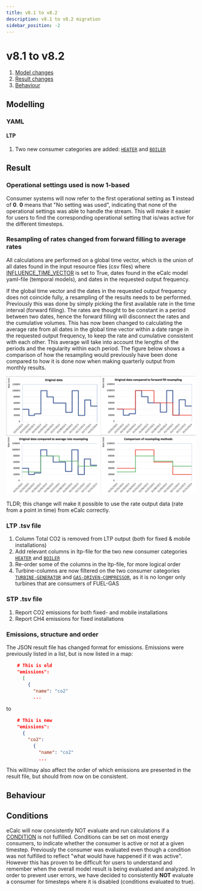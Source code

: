 ```yaml
---
title: v8.1 to v8.2
description: v8.1 to v8.2 migration
sidebar_position: -2
---
```


# v8.1 to v8.2

1. [Model changes](#modelling)
2. [Result changes](#result)
3. [Behaviour](#behaviour)

## Modelling

### YAML

#### LTP

1. Two new consumer categories are added: [`HEATER`](../references/keywords/CATEGORY) and [`BOILER`](../references/keywords/CATEGORY)

## Result

### Operational settings used is now 1-based

Consumer systems will now refer to the first operational setting as **1** instead of **0**. **0** means that "No setting was used", indicating that none of the operational settings was able to handle the stream. This will make it easier for users to find the corresponding operational setting that is/was active for the different timesteps.

### Resampling of rates changed from forward filling to average rates

All calculations are performed on a global time vector, which is the union of all dates found in the 
input resource files (csv files) where [INFLUENCE_TIME_VECTOR](../references/keywords/INFLUENCE_TIME_VECTOR) is set to 
True, dates found in the eCalc model yaml-file (temporal models), and dates in the requested output frequency.

If the global time vector and the dates in the requested output frequency does not coincide fully, a resampling of the 
results needs to be performed. Previously this was done by simply picking the first 
available rate in the time interval (forward filling). The rates are thought to be constant in a period between two 
dates, hence the forward filling will disconnect the rates and the cumulative volumes. This has now been changed to 
calculating the average rate from all dates in the global time vector within a date range in the requested output 
frequency, to keep the rate and cumulative consistent with each other. This average will take into 
account the lengths of the periods and the regularity within each period. The figure below shows a comparison of how the
resampling would previously have been done compared to how it is done now when making quarterly output from monthly results.

![](/img/docs/changed_rate_resampling.png)

TLDR; this change will make it possible to use the rate output data (rate from a point in time) from eCalc correctly.

### LTP .tsv file
1. Column Total CO2 is removed from LTP output (both for fixed & mobile installations)
2. Add relevant columns in ltp-file for the two new consumer categories [`HEATER`](../references/keywords/CATEGORY) and [`BOILER`](../references/keywords/CATEGORY)
3. Re-order some of the columns in the ltp-file, for more logical order
4. Turbine-columns are now filtered on the two consumer categories [`TURBINE-GENERATOR`](../references/keywords/CATEGORY) and [`GAS-DRIVEN-COMPRESSOR`](../references/keywords/CATEGORY), as it is no longer only turbines that are consumers of FUEL-GAS

### STP .tsv file
1. Report CO2 emissions for both fixed- and mobile installations
2. Report CH4 emissions for fixed installations


### Emissions, structure and order

The JSON result file has changed format for emissions. Emissions were previously listed in a list, but is now listed in a map:

```json
    # This is old
    "emissions":
      [
        {
          "name": "co2"
          ...
```

to

```json
    # This is new
    "emissions":
      {
        "co2":
          {
            "name": "co2"
            ...
```

This will/may also affect the order of which emissions are presented in the result file, but should from now on be consistent.

## Behaviour

## Conditions

eCalc will now consistently NOT evaluate and run calculations if a [CONDITION](../references/keywords/CONDITION) is not fulfilled. Conditions can be set on most energy consumers, to indicate whether the consumer is active or not at a given timestep. Previously the consumer was evaluated even though a condition was not fulfilled to reflect "what would have happened if it was active". However this has proven to be difficult for users to understand and remember when the overall model result is being evaluated and analyzed. In order to prevent user errors, we have decided to consistently **NOT** evaluate a consumer for timesteps where it is disabled (conditions evaluated to true).



